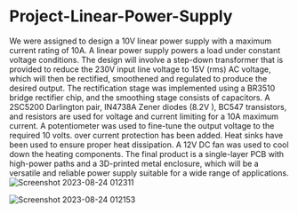 # Project-Linear-Power-Supply

We were assigned to design a 10V linear power
supply with a maximum current rating of 10A. A
linear power supply powers a load under constant
voltage conditions. The design will involve a
step-down transformer that is provided to reduce
the 230V input line voltage to 15V (rms) AC
voltage, which will then be rectified, smoothened
and regulated to produce the desired output. The
rectification stage was implemented using a
BR3510 bridge rectifier chip, and the smoothing
stage consists of capacitors. A 2SC5200 Darlington
pair, IN4738A Zener diodes (8.2V ), BC547
transistors, and resistors are used for voltage and
current limiting for a 10A maximum current. A
potentiometer was used to fine-tune the output
voltage to the required 10 volts. over current
protection has been added. Heat sinks have been
used to ensure proper heat dissipation. A 12V DC
fan was used to cool down the heating components.
The final product is a single-layer PCB with
high-power paths and a 3D-printed metal enclosure,
which will be a versatile and reliable power supply
suitable for a wide range of applications.
![Screenshot 2023-08-24 012311](https://github.com/NipunPushpakumara/Project-Linear-Power-Supply/assets/129825942/12d3763e-d64e-4522-bb06-ebb00c7057ff)

![Screenshot 2023-08-24 012153](https://github.com/NipunPushpakumara/Project-Linear-Power-Supply/assets/129825942/314ae4be-573c-44fc-9345-ebe3d02912eb)
